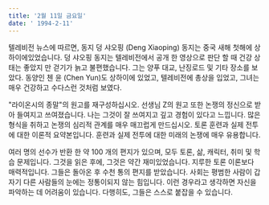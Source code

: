 ```yaml
---
title: '2월 11일 금요일'
date: ' 1994-2-11'
---
```

텔레비전 뉴스에 따르면, 동지 덩 샤오핑 (Deng Xiaoping) 동지는 중국 새해 첫해에 상하이에있었습니다. 덩 샤오핑 동지는 텔레비전에서 공개 한 영상으로 판단 할 때 건강 상태는 좋았지 만 걷기가 늙고 불편했습니다. 그는 양푸 대교, 난징로드 및 기타 장소를 보았다. 동양인 첸 윤 (Chen Yun)도 상하이에 있었고, 텔레비전에 총상을 입었고, 그녀는 매우 건강하고 수다스런 것처럼 보였다.

"라이온시의 종말"의 원고를 재구성하십시오. 선생님 Z의 원고 또한 논쟁의 정신으로 받아 들여지고 쓰여졌습니다. 나는 그것이 잘 쓰여지고 깊고 경험이 있다고 느낍니다. 많은 형식을 취하고 논쟁의 심리적 관계를 매우 매끄럽게 만드십시오. 토론 훈련과 실제 전투에 대한 이론적 요약본입니다. 훈련과 실제 전투에 대한 미래의 논쟁에 매우 유용합니다.

여러 명의 선수가 반환 한 약 100 개의 편지가 있으며, 모두 토론, 삶, 캐릭터, 취미 및 학습 문제입니다. 그것을 읽은 후에, 그것은 약간 재미있었습니다. 지루한 토론 이론보다 매력적입니다. 그들은 돌아온 후 수천 통의 편지를 받았습니다. 사회는 평범한 사람이 갑자기 다른 사람들의 눈에는 정통이되지 않는 힘입니다. 이런 경우라고 생각하면 자신을 파악하는 데 어려움이 있습니다. 다행히도, 그들은 스스로 붙잡을 수 있습니다.